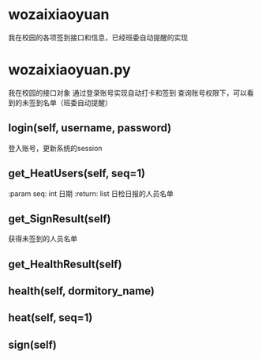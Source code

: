 # wozaixiaoyuan
我在校园的各项签到接口和信息，已经班委自动提醒的实现
# wozaixiaoyuan.py
我在校园的接口对象
通过登录账号实现自动打卡和签到
查询账号权限下，可以看到的未签到名单（班委自动提醒）
## login(self, username, password)
登入账号，更新系统的session
## get_HeatUsers(self, seq=1)
:param seq: int 日期
:return: list 日检日报的人员名单
## get_SignResult(self)
获得未签到的人员名单
## get_HealthResult(self)
## health(self, dormitory_name)
## heat(self, seq=1)
## sign(self)
